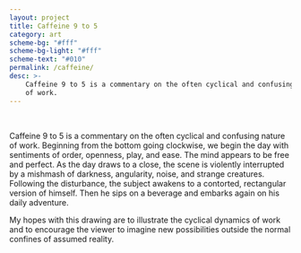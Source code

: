 ```yaml
---
layout: project
title: Caffeine 9 to 5
category: art
scheme-bg: "#fff"
scheme-bg-light: "#fff"
scheme-text: "#010"
permalink: /caffeine/
desc: >-
    Caffeine 9 to 5 is a commentary on the often cyclical and confusing nature
    of work.
---
```


<object style="width:100%" data="/assets/svg/9to5.svg" type="image/svg+xml" alt="9 to 5"></object>

<br>

Caffeine 9 to 5 is a commentary on the often cyclical and confusing nature of
work. Beginning from the bottom going clockwise, we begin the day with
sentiments of order, openness, play, and ease. The mind appears to be free and
perfect. As the day draws to a close, the scene is violently interrupted by a
mishmash of darkness, angularity, noise, and strange creatures. Following the
disturbance, the subject awakens to a contorted, rectangular version of himself.
Then he sips on a beverage and embarks again on his daily adventure.

My hopes with this drawing are to illustrate the cyclical dynamics of work and
to encourage the viewer to imagine new possibilities outside the normal confines
of assumed reality.

